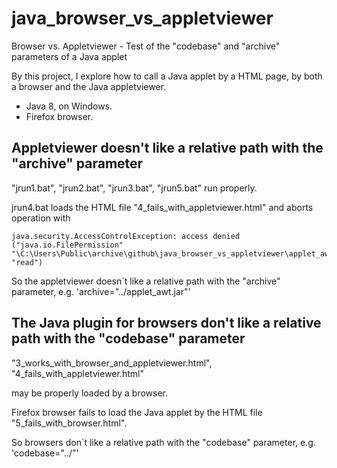 # java_browser_vs_appletviewer
Browser vs. Appletviewer - Test of the "codebase" and "archive" parameters of a Java applet

By this project, I explore how to call a Java applet by a HTML page, by both a browser and the Java appletviewer.

* Java 8, on Windows.
* Firefox browser.

## Appletviewer doesn't like a relative path with the "archive" parameter ##

"jrun1.bat",
"jrun2.bat",
"jrun3.bat",
"jrun5.bat"
run properly.

jrun4.bat
loads the HTML file "4_fails_with_appletviewer.html" and aborts operation with

    java.security.AccessControlException: access denied ("java.io.FilePermission"   
    "\C:\Users\Public\archive\github\java_browser_vs_appletviewer\applet_awt.jar" "read")

So the appletviewer doesn´t like a relative path with the "archive" parameter, e.g. 'archive="../applet_awt.jar"'

## The Java plugin for browsers don't like a relative path with the "codebase" parameter ##

"3_works_with_browser_and_appletviewer.html",
"4_fails_with_appletviewer.html"

may be properly loaded by a browser.

Firefox browser fails to load the Java applet by the HTML file "5_fails_with_browser.html".

So browsers don´t like a relative path with the "codebase" parameter, e.g. 'codebase="../"'



